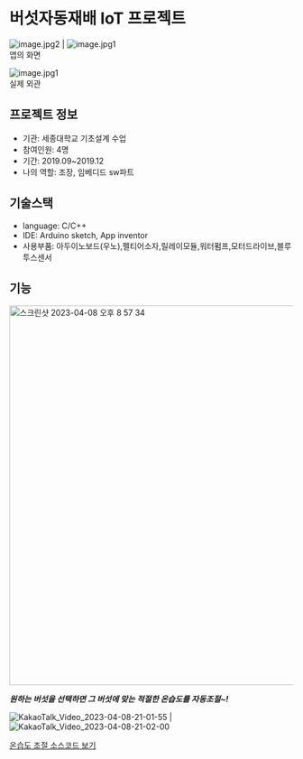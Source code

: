 # 버섯자동재배 IoT 프로젝트

![image.jpg2](https://user-images.githubusercontent.com/83914919/230719616-cc3f4bcb-d8f6-4f9a-b2fa-09b38e47aa2c.png) | ![image.jpg1](https://user-images.githubusercontent.com/83914919/230720675-2c7ff1fe-bd3b-42ff-a451-41049791d87a.png)
<br/>
앱의 화면
<br/>

![image.jpg1](https://user-images.githubusercontent.com/83914919/230719608-bb4aceb0-ed11-4007-8d89-380493421a2c.png)
<br/>
실제 외관
<br/>

## 프로젝트 정보

- 기관: 세종대학교 기초설계 수업
  <br/>
- 참여인원: 4명
  <br/>
- 기간: 2019.09~2019.12
  <br/>
- 나의 역할: 조장, 임베디드 sw파트
  <br/>

## 기술스택

- language: C/C++
  <br/>
- IDE: Arduino sketch, App inventor
  <br/>
- 사용부품: 아두이노보드(우노),펠티어소자,릴레이모듈,워터펌프,모터드라이브,블루투스센서
  <br/>

## 기능

<img width="673" alt="스크린샷 2023-04-08 오후 8 57 34" src="https://user-images.githubusercontent.com/83914919/230719875-20179015-04e0-4e1d-9c77-443ad06ac8b6.png">

**_원하는 버섯을 선택하면 그 버섯에 맞는 적절한 온습도를 자동조절~!_**
<br/>

![KakaoTalk_Video_2023-04-08-21-01-55](https://user-images.githubusercontent.com/83914919/230720362-8c7563a5-1f4d-4c2e-8bb6-dd0edb9b926c.gif) | ![KakaoTalk_Video_2023-04-08-21-02-00](https://user-images.githubusercontent.com/83914919/230720427-4381850e-34f8-45c7-b0c3-3a84245cb9aa.gif)

[온습도 조절 소스코드 보기](https://github.com/BOLTB0X/Automatic-Mushroom-cultivation-IOT-project/blob/master/iot_final.ino)
<br/>

